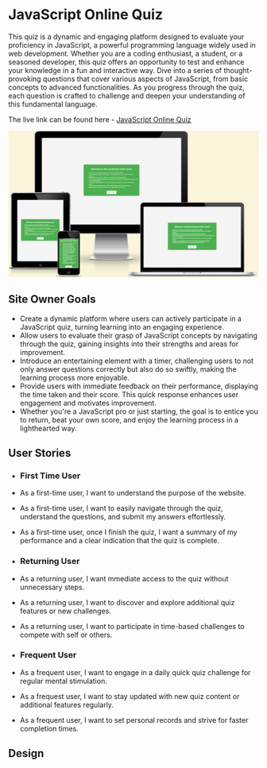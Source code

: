 # JavaScript Online Quiz

This quiz is a dynamic and engaging platform designed to evaluate your proficiency in JavaScript, a powerful programming language widely used in web development. Whether you are a coding enthusiast, a student, or a seasoned developer, this quiz offers an opportunity to test and enhance your knowledge in a fun and interactive way.
Dive into a series of thought-provoking questions that cover various aspects of JavaScript, from basic concepts to advanced functionalities. As you progress through the quiz, each question is crafted to challenge and deepen your understanding of this fundamental language.

The live link can be found here - [JavaScript Online Quiz](https://saraabbasinz.github.io/online-quiz/)

![JavaScript Online Quiz Am I Responsive Image](assets/images/quiz-responsive.jpg)

## Site Owner Goals
- Create a dynamic platform where users can actively participate in a JavaScript quiz, turning learning into an engaging experience.
- Allow users to evaluate their grasp of JavaScript concepts by navigating through the quiz, gaining insights into their strengths and areas for improvement.
- Introduce an entertaining element with a timer, challenging users to not only answer questions correctly but also do so swiftly, making the learning process more enjoyable.
- Provide users with immediate feedback on their performance, displaying the time taken and their score. This quick response enhances user engagement and motivates improvement.
- Whether you're a JavaScript pro or just starting, the goal is to entice you to return, beat your own score, and enjoy the learning process in a lighthearted way.

## User Stories

- ### First Time User
- As a first-time user, I want to understand the purpose of the website.
- As a first-time user, I want to easily navigate through the quiz, understand the questions, and submit my answers effortlessly.
- As a first-time user, once I finish the quiz, I want a summary of my performance and a clear indication that the quiz is complete.

- ### Returning User
- As a returning user, I want mmediate access to the quiz without unnecessary steps.
- As a returning user, I want to discover and explore additional quiz features or new challenges.
- As a returning user, I want to participate in time-based challenges to compete with self or others.

- ### Frequent User
- As a frequent user, I want to engage in a daily quick quiz challenge for regular mental stimulation.
- As a frequest user, I want to stay updated with new quiz content or additional features regularly.
- As a frequent user, I want to set personal records and strive for faster completion times.


## Design
